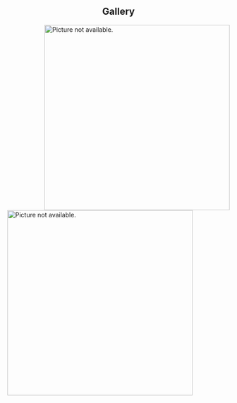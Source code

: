 <h2 align="center">Gallery</h3>
<img src="https://my.mixtape.moe/ugpggp.gif" alt="Picture not available." align="right" width="420">
<img src="https://my.mixtape.moe/yjtpda.gif" alt="Picture not available." align="left" width="420">